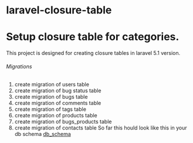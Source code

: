 # laravel-closure-table
Setup closure table for categories.
==================================

This project is designed for creating closure tables in laravel 5.1 version. 
###### Migrations
  1. create migration of users table
  2. create migration of bug status table
  3. create migration of bugs table
  4. create migration of comments table
  5. create migration of tags table
  6. create migration of products table
  7. create migration of bugs_products table
  8. create migration of contacts table
So far this hould look like this in your db schema [db_schema](https://cloud.githubusercontent.com/assets/8436772/13079164/83d720ac-d4cb-11e5-98dd-c5b083263bd0.PNG)

